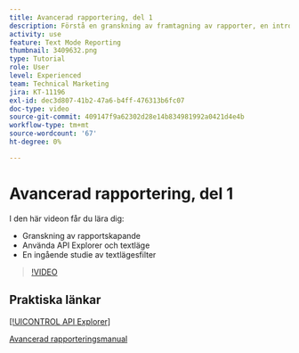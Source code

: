 ```yaml
---
title: Avancerad rapportering, del 1
description: Förstå en granskning av framtagning av rapporter, en introduktion till [!UICONTROL API Explorer] och textläge samt en djupgående studie av textlägesfilter.
activity: use
feature: Text Mode Reporting
thumbnail: 3409632.png
type: Tutorial
role: User
level: Experienced
team: Technical Marketing
jira: KT-11196
exl-id: dec3d807-41b2-47a6-b4ff-476313b6fc07
doc-type: video
source-git-commit: 409147f9a62302d28e14b834981992a0421d4e4b
workflow-type: tm+mt
source-wordcount: '67'
ht-degree: 0%

---
```


# Avancerad rapportering, del 1

I den här videon får du lära dig:

* Granskning av rapportskapande
* Använda API Explorer och textläge
* En ingående studie av textlägesfilter

>[!VIDEO](https://video.tv.adobe.com/v/3409632/?quality=12&learn=on)

## Praktiska länkar

[[!UICONTROL API Explorer]](https://developer.adobe.com/workfront/api-explorer/)

[Avancerad rapporteringsmanual](/help/assets/advanced-reporting-manual.pdf)
